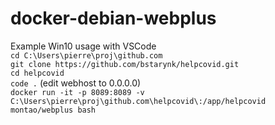# docker-debian-webplus

Example Win10 usage with VSCode  
`cd C:\Users\pierre\proj\github.com`  
`git clone https://github.com/bstarynk/helpcovid.git`  
`cd helpcovid`  
`code .` (edit webhost to 0.0.0.0)  
`docker run -it -p 8089:8089 -v C:\Users\pierre\proj\github.com\helpcovid\:/app/helpcovid montao/webplus bash`
